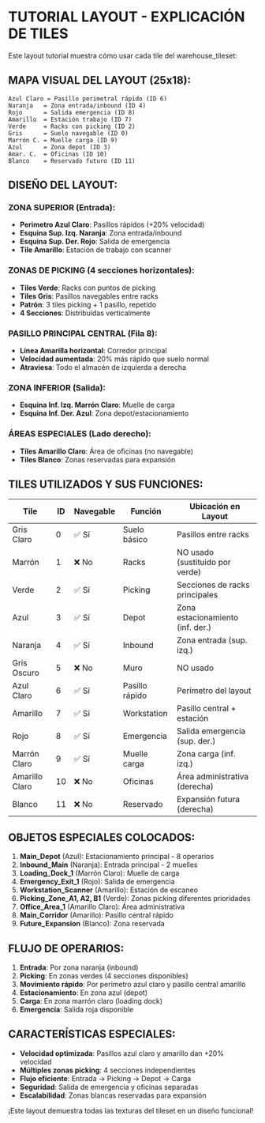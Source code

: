 # TUTORIAL LAYOUT - EXPLICACIÓN DE TILES

Este layout tutorial muestra cómo usar cada tile del warehouse_tileset:

## MAPA VISUAL DEL LAYOUT (25x18):

```
Azul Claro = Pasillo perimetral rápido (ID 6)
Naranja   = Zona entrada/inbound (ID 4)  
Rojo      = Salida emergencia (ID 8)
Amarillo  = Estación trabajo (ID 7)
Verde     = Racks con picking (ID 2)
Gris      = Suelo navegable (ID 0)
Marrón C. = Muelle carga (ID 9)
Azul      = Zona depot (ID 3)
Amar. C.  = Oficinas (ID 10)
Blanco    = Reservado futuro (ID 11)
```

## DISEÑO DEL LAYOUT:

### ZONA SUPERIOR (Entrada):
- **Perimetro Azul Claro**: Pasillos rápidos (+20% velocidad)
- **Esquina Sup. Izq. Naranja**: Zona entrada/inbound  
- **Esquina Sup. Der. Rojo**: Salida de emergencia
- **Tile Amarillo**: Estación de trabajo con scanner

### ZONAS DE PICKING (4 secciones horizontales):
- **Tiles Verde**: Racks con puntos de picking
- **Tiles Gris**: Pasillos navegables entre racks
- **Patrón**: 3 tiles picking + 1 pasillo, repetido
- **4 Secciones**: Distribuidas verticalmente

### PASILLO PRINCIPAL CENTRAL (Fila 8):
- **Línea Amarilla horizontal**: Corredor principal
- **Velocidad aumentada**: 20% más rápido que suelo normal
- **Atraviesa**: Todo el almacén de izquierda a derecha

### ZONA INFERIOR (Salida):
- **Esquina Inf. Izq. Marrón Claro**: Muelle de carga
- **Esquina Inf. Der. Azul**: Zona depot/estacionamiento

### ÁREAS ESPECIALES (Lado derecho):
- **Tiles Amarillo Claro**: Área de oficinas (no navegable)
- **Tiles Blanco**: Zonas reservadas para expansión

## TILES UTILIZADOS Y SUS FUNCIONES:

| **Tile** | **ID** | **Navegable** | **Función** | **Ubicación en Layout** |
|----------|--------|---------------|-------------|-------------------------|
| Gris Claro | 0 | ✅ Sí | Suelo básico | Pasillos entre racks |
| Marrón | 1 | ❌ No | Racks | NO usado (sustituido por verde) |
| Verde | 2 | ✅ Sí | Picking | Secciones de racks principales |
| Azul | 3 | ✅ Sí | Depot | Zona estacionamiento (inf. der.) |
| Naranja | 4 | ✅ Sí | Inbound | Zona entrada (sup. izq.) |
| Gris Oscuro | 5 | ❌ No | Muro | NO usado |
| Azul Claro | 6 | ✅ Sí | Pasillo rápido | Perímetro del layout |
| Amarillo | 7 | ✅ Sí | Workstation | Pasillo central + estación |
| Rojo | 8 | ✅ Sí | Emergencia | Salida emergencia (sup. der.) |
| Marrón Claro | 9 | ✅ Sí | Muelle carga | Zona carga (inf. izq.) |
| Amarillo Claro | 10 | ❌ No | Oficinas | Área administrativa (derecha) |
| Blanco | 11 | ❌ No | Reservado | Expansión futura (derecha) |

## OBJETOS ESPECIALES COLOCADOS:

1. **Main_Depot** (Azul): Estacionamiento principal - 8 operarios
2. **Inbound_Main** (Naranja): Entrada principal - 2 muelles  
3. **Loading_Dock_1** (Marrón Claro): Muelle de carga
4. **Emergency_Exit_1** (Rojo): Salida de emergencia
5. **Workstation_Scanner** (Amarillo): Estación de escaneo
6. **Picking_Zone_A1, A2, B1** (Verde): Zonas picking diferentes prioridades
7. **Office_Area_1** (Amarillo Claro): Área administrativa 
8. **Main_Corridor** (Amarillo): Pasillo central rápido
9. **Future_Expansion** (Blanco): Zona reservada

## FLUJO DE OPERARIOS:

1. **Entrada**: Por zona naranja (inbound)
2. **Picking**: En zonas verdes (4 secciones disponibles)
3. **Movimiento rápido**: Por perímetro azul claro y pasillo central amarillo
4. **Estacionamiento**: En zona azul (depot)
5. **Carga**: En zona marrón claro (loading dock)
6. **Emergencia**: Salida roja disponible

## CARACTERÍSTICAS ESPECIALES:

- **Velocidad optimizada**: Pasillos azul claro y amarillo dan +20% velocidad
- **Múltiples zonas picking**: 4 secciones independientes
- **Flujo eficiente**: Entrada → Picking → Depot → Carga
- **Seguridad**: Salida de emergencia y oficinas separadas
- **Escalabilidad**: Zonas blancas reservadas para expansión

¡Este layout demuestra todas las texturas del tileset en un diseño funcional!